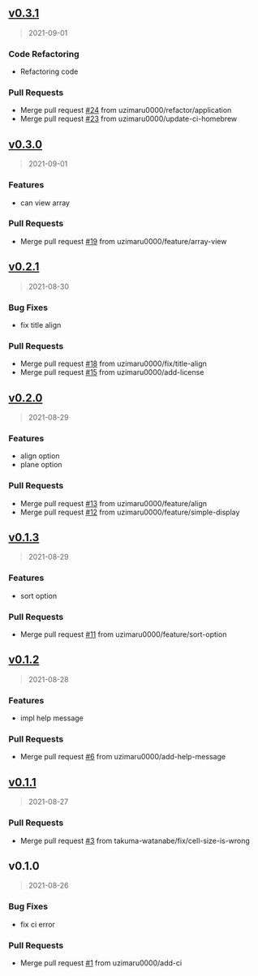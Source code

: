 
<a name="v0.3.1"></a>
## [v0.3.1](https://github.com/uzimaru0000/tv/compare/v0.3.0...v0.3.1)

> 2021-09-01

### Code Refactoring

* Refactoring code

### Pull Requests

* Merge pull request [#24](https://github.com/uzimaru0000/tv/issues/24) from uzimaru0000/refactor/application
* Merge pull request [#23](https://github.com/uzimaru0000/tv/issues/23) from uzimaru0000/update-ci-homebrew


<a name="v0.3.0"></a>
## [v0.3.0](https://github.com/uzimaru0000/tv/compare/v0.2.1...v0.3.0)

> 2021-09-01

### Features

* can view array

### Pull Requests

* Merge pull request [#19](https://github.com/uzimaru0000/tv/issues/19) from uzimaru0000/feature/array-view


<a name="v0.2.1"></a>
## [v0.2.1](https://github.com/uzimaru0000/tv/compare/v0.2.0...v0.2.1)

> 2021-08-30

### Bug Fixes

* fix title align

### Pull Requests

* Merge pull request [#18](https://github.com/uzimaru0000/tv/issues/18) from uzimaru0000/fix/title-align
* Merge pull request [#15](https://github.com/uzimaru0000/tv/issues/15) from uzimaru0000/add-license


<a name="v0.2.0"></a>
## [v0.2.0](https://github.com/uzimaru0000/tv/compare/v0.1.3...v0.2.0)

> 2021-08-29

### Features

* align option
* plane option

### Pull Requests

* Merge pull request [#13](https://github.com/uzimaru0000/tv/issues/13) from uzimaru0000/feature/align
* Merge pull request [#12](https://github.com/uzimaru0000/tv/issues/12) from uzimaru0000/feature/simple-display


<a name="v0.1.3"></a>
## [v0.1.3](https://github.com/uzimaru0000/tv/compare/v0.1.2...v0.1.3)

> 2021-08-29

### Features

* sort option

### Pull Requests

* Merge pull request [#11](https://github.com/uzimaru0000/tv/issues/11) from uzimaru0000/feature/sort-option


<a name="v0.1.2"></a>
## [v0.1.2](https://github.com/uzimaru0000/tv/compare/v0.1.1...v0.1.2)

> 2021-08-28

### Features

* impl help message

### Pull Requests

* Merge pull request [#6](https://github.com/uzimaru0000/tv/issues/6) from uzimaru0000/add-help-message


<a name="v0.1.1"></a>
## [v0.1.1](https://github.com/uzimaru0000/tv/compare/v0.1.0...v0.1.1)

> 2021-08-27

### Pull Requests

* Merge pull request [#3](https://github.com/uzimaru0000/tv/issues/3) from takuma-watanabe/fix/cell-size-is-wrong


<a name="v0.1.0"></a>
## v0.1.0

> 2021-08-26

### Bug Fixes

* fix ci error

### Pull Requests

* Merge pull request [#1](https://github.com/uzimaru0000/tv/issues/1) from uzimaru0000/add-ci

